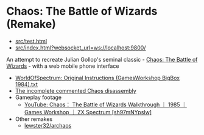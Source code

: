 Chaos: The Battle of Wizards (Remake)
============================

* [src/test.html](./src/test.html)
* [src/index.html?websocket_url=ws://localhost:9800/](./src/index.html?websocket_url=ws://localhost:9800/)

An attempt to recreate Julian Gollop's seminal classic - [Chaos: The Battle of Wizards](https://en.wikipedia.org/wiki/Chaos:_The_Battle_of_Wizards) - with a web mobile phone interface

* [WorldOfSpectrum: Original Instructions (GamesWorkshop BigBox 1984).txt](https://worldofspectrum.net/pub/sinclair/games-info/c/Chaos.txt)
* [The incomplete commented Chaos disassembly](https://zxnet.co.uk/spectrum/chaos/index.html)
* Gameplay footage
    * [YouTube: Chaos： The Battle of Wizards Walkthrough ｜ 1985 ｜ Games Workshop ｜ ZX Spectrum [sh97mNYpsIw]](https://www.youtube.com/watch?v=sh97mNYpsIw)
* Other remakes
    * [lewster32/archaos](https://github.com/lewster32/archaos)
